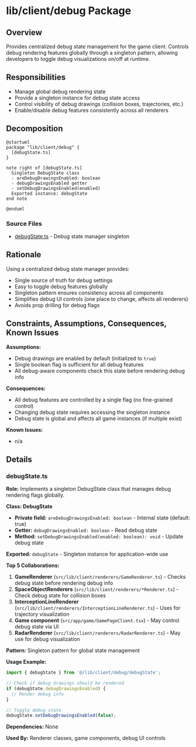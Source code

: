 # lib/client/debug Package

## Overview
Provides centralized debug state management for the game client. Controls debug rendering features globally through a singleton pattern, allowing developers to toggle debug visualizations on/off at runtime.

## Responsibilities
- Manage global debug rendering state
- Provide a singleton instance for debug state access
- Control visibility of debug drawings (collision boxes, trajectories, etc.)
- Enable/disable debug features consistently across all renderers

## Decomposition

```plantuml
@startuml
package "lib/client/debug" {
  [debugState.ts]
}

note right of [debugState.ts]
  Singleton DebugState class
  - areDebugDrawingsEnabled: boolean
  - debugDrawingsEnabled getter
  - setDebugDrawingsEnabled(enabled)
  Exported instance: debugState
end note

@enduml
```

### Source Files
- [debugState.ts](../src/lib/client/debug/debugState.ts) - Debug state manager singleton

## Rationale
Using a centralized debug state manager provides:
- Single source of truth for debug settings
- Easy to toggle debug features globally
- Singleton pattern ensures consistency across all components
- Simplifies debug UI controls (one place to change, affects all renderers)
- Avoids prop drilling for debug flags

## Constraints, Assumptions, Consequences, Known Issues
**Assumptions:**
- Debug drawings are enabled by default (initialized to `true`)
- Single boolean flag is sufficient for all debug features
- All debug-aware components check this state before rendering debug info

**Consequences:**
- All debug features are controlled by a single flag (no fine-grained control)
- Changing debug state requires accessing the singleton instance
- Debug state is global and affects all game instances (if multiple exist)

**Known Issues:**
- n/a

## Details

### debugState.ts
**Role:** Implements a singleton DebugState class that manages debug rendering flags globally.

**Class: DebugState**
- **Private field:** `areDebugDrawingsEnabled: boolean` - Internal state (default: true)
- **Getter:** `debugDrawingsEnabled: boolean` - Read debug state
- **Method:** `setDebugDrawingsEnabled(enabled: boolean): void` - Update debug state

**Exported:** `debugState` - Singleton instance for application-wide use

**Top 5 Collaborations:**
1. **GameRenderer** (`src/lib/client/renderers/GameRenderer.ts`) - Checks debug state before rendering debug info
2. **SpaceObjectRenderers** (`src/lib/client/renderers/*Renderer.ts`) - Check debug state for collision boxes
3. **InterceptionLineRenderer** (`src/lib/client/renderers/InterceptionLineRenderer.ts`) - Uses for trajectory visualization
4. **Game component** (`src/app/game/GamePageClient.tsx`) - May control debug state via UI
5. **RadarRenderer** (`src/lib/client/renderers/RadarRenderer.ts`) - May use for debug visualization

**Pattern:** Singleton pattern for global state management

**Usage Example:**
```typescript
import { debugState } from '@/lib/client/debug/debugState';

// Check if debug drawings should be rendered
if (debugState.debugDrawingsEnabled) {
  // Render debug info
}

// Toggle debug state
debugState.setDebugDrawingsEnabled(false);
```

**Dependencies:** None

**Used By:** Renderer classes, game components, debug UI controls
